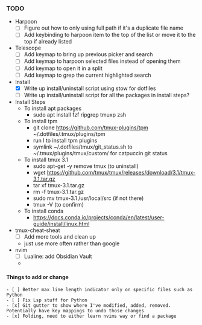 ### TODO

- Harpoon
    - [ ] Figure out how to only using full path if it's a duplicate file name
    - [ ] Add keybinding to harpoon item to the top of the list or move it to the top if already listed
- Telescope
    - [ ] Add keymap to bring up previous picker and search
    - [ ] Add keymap to harpoon selected files instead of opening them
    - [ ] Add keymap to open it in a split
    - [ ] Add keymap to grep the current highlighted search
- Install
    - [x] Write up install/uninstall script using stow for dotfiles
    - [ ] Write up install/uninstall script for all the packages in install steps?
- Install Steps
    - To install apt packages
        - sudo apt install fzf ripgrep tmuxp zsh
    - To install tpm
        - git clone https://github.com/tmux-plugins/tpm ~/.dotfiles/.tmux/plugins/tpm
        - run <C-a>I to install tpm plugins
        - symlink ~/.dotfiles/tmux/git_status.sh to ~/.tmux/plugins/tmux/custom/ for catpuccin git status
    - To install tmux 3.1
        - sudo apt-get -y remove tmux (to uninstall)
        - wget https://github.com/tmux/tmux/releases/download/3.1/tmux-3.1.tar.gz
        - tar xf tmux-3.1.tar.gz
        - rm -f tmux-3.1.tar.gz
        - sudo mv tmux-3.1 /usr/local/src (if not there)
        - tmux -V (to confirm)
    - To install conda
        - https://docs.conda.io/projects/conda/en/latest/user-guide/install/linux.html
- tmux-cheat-sheat
    - [ ] Add more tools and clean up
    - just use more often rather than google
- nvim
    - [ ] Lualine: add Obsidian Vault
    - 


#### Things to add or change
    - [ ] Better max line length indicator only on specific files such as Python
    - [ ] Fix Lsp stuff for Python
    - [x] Git gutter to show where I've modified, added, removed. Potentially have key mappings to undo those changes
    - [x] Folding, need to either learn nvims way or find a package
